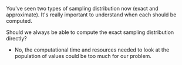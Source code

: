 You've seen two types of sampling distribution now (exact and approximate). It's really important to understand when each should be computed.

Should we always be able to compute the exact sampling distribution directly?
- No, the computational time and resources needed to look at the population of values could be too much for our problem.